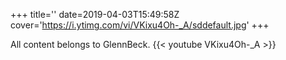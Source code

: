+++
title=''
date=2019-04-03T15:49:58Z
cover='https://i.ytimg.com/vi/VKixu4Oh-_A/sddefault.jpg'
+++

All content belongs to GlennBeck.
{{< youtube VKixu4Oh-_A >}}
